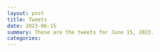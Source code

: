 ```yaml
---
layout: post
title: Tweets
date: 2023-06-15
summary: These are the tweets for June 15, 2023.
categories:
---
```


